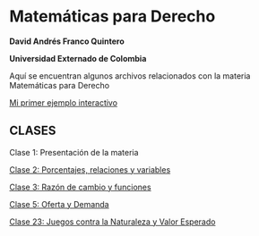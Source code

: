 # Matemáticas para Derecho

**David Andrés Franco Quintero**

**Universidad Externado de Colombia**

Aquí se encuentran algunos archivos relacionados con la materia Matemáticas para Derecho

[Mi primer ejemplo interactivo](Ejemplo1.html)

## CLASES
Clase 1: Presentación de la materia

[Clase 2: Porcentajes, relaciones y variables](Clase2.html)

[Clase 3: Razón de cambio y funciones](Clase3.html)

[Clase 5: Oferta y Demanda](Clase5.html)

[Clase 23: Juegos contra la Naturaleza y Valor Esperado](Clase23.html)
